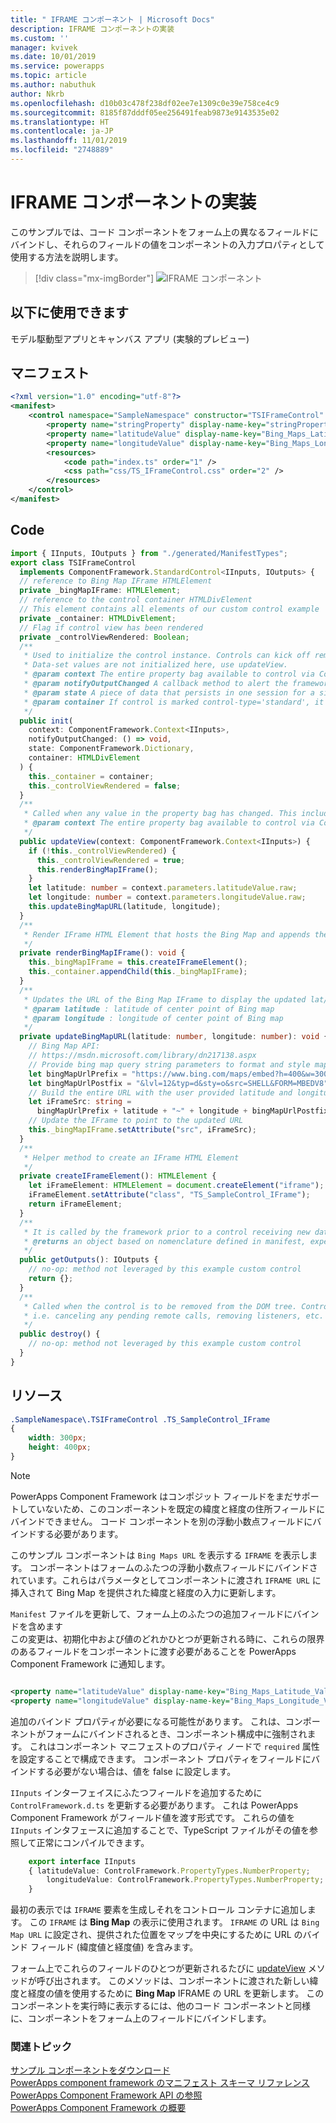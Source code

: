 ```yaml
---
title: " IFRAME コンポーネント | Microsoft Docs"
description: IFRAME コンポーネントの実装
ms.custom: ''
manager: kvivek
ms.date: 10/01/2019
ms.service: powerapps
ms.topic: article
ms.author: nabuthuk
author: Nkrb
ms.openlocfilehash: d10b03c478f238df02ee7e1309c0e39e758ce4c9
ms.sourcegitcommit: 8185f87dddf05ee256491feab9873e9143535e02
ms.translationtype: HT
ms.contentlocale: ja-JP
ms.lasthandoff: 11/01/2019
ms.locfileid: "2748889"
---
```

# <a name="implementing-a-iframe-component"></a>IFRAME コンポーネントの実装

このサンプルでは、コード コンポーネントをフォーム上の異なるフィールドにバインドし、それらのフィールドの値をコンポーネントの入力プロパティとして使用する方法を説明します。  

> [!div class="mx-imgBorder"]
> ![IFRAME コンポーネント](../media/iframe-control.png "IFRAME コンポーネント")

## <a name="available-for"></a>以下に使用できます 

モデル駆動型アプリとキャンバス アプリ (実験的プレビュー) 

## <a name="manifest"></a>マニフェスト

```XML
<?xml version="1.0" encoding="utf-8"?>
<manifest>
    <control namespace="SampleNamespace" constructor="TSIFrameControl" version="1.0.0" display-name-key="TS_IFrameControl_Display_Key" description-key="TS_IFrameControl_Desc_Key" control-type="standard">
        <property name="stringProperty" display-name-key="stringProperty_Display_Key" description-key="stringProperty_Desc_Key" of-type="SingleLine.Text" usage="bound" required="true" />
        <property name="latitudeValue" display-name-key="Bing_Maps_Latitude_Value" description-key="latitude" of-type="FP" usage="bound" required="true" />
        <property name="longitudeValue" display-name-key="Bing_Maps_Longitude_Value" description-key="longitude" of-type="FP" usage="bound" required="true" />
        <resources>
            <code path="index.ts" order="1" />
            <css path="css/TS_IFrameControl.css" order="2" />
        </resources>
    </control>
</manifest>
```

## <a name="code"></a>Code

```TypeScript
import { IInputs, IOutputs } from "./generated/ManifestTypes";
export class TSIFrameControl
  implements ComponentFramework.StandardControl<IInputs, IOutputs> {
  // reference to Bing Map IFrame HTMLElement
  private _bingMapIFrame: HTMLElement;
  // reference to the control container HTMLDivElement
  // This element contains all elements of our custom control example
  private _container: HTMLDivElement;
  // Flag if control view has been rendered
  private _controlViewRendered: Boolean;
  /**
   * Used to initialize the control instance. Controls can kick off remote server calls and other initialization actions here.
   * Data-set values are not initialized here, use updateView.
   * @param context The entire property bag available to control via Context Object; It contains values as set up by the customizer mapped to property names defined in the manifest, as well as utility functions.
   * @param notifyOutputChanged A callback method to alert the framework that the control has new outputs ready to be retrieved asynchronously.
   * @param state A piece of data that persists in one session for a single user. Can be set at any point in a controls life cycle by calling 'setControlState' in the Mode interface.
   * @param container If control is marked control-type='standard', it receives an empty div element within which it can render its content.
   */
  public init(
    context: ComponentFramework.Context<IInputs>,
    notifyOutputChanged: () => void,
    state: ComponentFramework.Dictionary,
    container: HTMLDivElement
  ) {
    this._container = container;
    this._controlViewRendered = false;
  }
  /**
   * Called when any value in the property bag has changed. This includes field values, data-sets, global values such as container height and width, offline status, control metadata values such as label, visible, etc.
   * @param context The entire property bag available to control via Context Object; It contains values as set up by the customizer mapped to names defined in the manifest, as well as utility functions
   */
  public updateView(context: ComponentFramework.Context<IInputs>) {
    if (!this._controlViewRendered) {
      this._controlViewRendered = true;
      this.renderBingMapIFrame();
    }
    let latitude: number = context.parameters.latitudeValue.raw;
    let longitude: number = context.parameters.longitudeValue.raw;
    this.updateBingMapURL(latitude, longitude);
  }
  /**
   * Render IFrame HTML Element that hosts the Bing Map and appends the IFrame to the control container
   */
  private renderBingMapIFrame(): void {
    this._bingMapIFrame = this.createIFrameElement();
    this._container.appendChild(this._bingMapIFrame);
  }
  /**
   * Updates the URL of the Bing Map IFrame to display the updated lat/long coordinates
   * @param latitude : latitude of center point of Bing map
   * @param longitude : longitude of center point of Bing map
   */
  private updateBingMapURL(latitude: number, longitude: number): void {
    // Bing Map API:
    // https://msdn.microsoft.com/library/dn217138.aspx
    // Provide bing map query string parameters to format and style map view
    let bingMapUrlPrefix = "https://www.bing.com/maps/embed?h=400&w=300&cp=";
    let bingMapUrlPostfix = "&lvl=12&typ=d&sty=o&src=SHELL&FORM=MBEDV8";
    // Build the entire URL with the user provided latitude and longitude
    let iFrameSrc: string =
      bingMapUrlPrefix + latitude + "~" + longitude + bingMapUrlPostfix;
    // Update the IFrame to point to the updated URL
    this._bingMapIFrame.setAttribute("src", iFrameSrc);
  }
  /**
   * Helper method to create an IFrame HTML Element
   */
  private createIFrameElement(): HTMLElement {
    let iFrameElement: HTMLElement = document.createElement("iframe");
    iFrameElement.setAttribute("class", "TS_SampleControl_IFrame");
    return iFrameElement;
  }
  /**
   * It is called by the framework prior to a control receiving new data.
   * @returns an object based on nomenclature defined in manifest, expecting object[s] for property marked as “bound” or “output”
   */
  public getOutputs(): IOutputs {
    // no-op: method not leveraged by this example custom control
    return {};
  }
  /**
   * Called when the control is to be removed from the DOM tree. Controls should use this call for cleanup.
   * i.e. canceling any pending remote calls, removing listeners, etc.
   */
  public destroy() {
    // no-op: method not leveraged by this example custom control
  }
}
```

## <a name="resources"></a>リソース

```css
.SampleNamespace\.TSIFrameControl .TS_SampleControl_IFrame
{
    width: 300px;
    height: 400px;
}
```

> [!NOTE]
> PowerApps Component Framework はコンポジット フィールドをまだサポートしていないため、このコンポーネントを既定の緯度と経度の住所フィールドにバインドできません。 コード コンポーネントを別の浮動小数点フィールドにバインドする必要があります。

このサンプル コンポーネントは `Bing Maps URL` を表示する `IFRAME` を表示します。 コンポーネントはフォームのふたつの浮動小数点フィールドにバインドされています。これらはパラメータとしてコンポーネントに渡され `IFRAME URL` に挿入されて Bing Map を提供された緯度と経度の入力に更新します。  

`Manifest` ファイルを更新して、フォーム上のふたつの追加フィールドにバインドを含めます  
この変更は、初期化中および値のどれかひとつが更新される時に、これらの限界のあるフィールドをコンポーネントに渡す必要があることを PowerApps Component Framework に通知します。
  
```xml

<property name="latitudeValue" display-name-key="Bing_Maps_Latitude_Value" description-key="latitude" of-type="FP" usage="bound" required="true" />  
<property name="longitudeValue" display-name-key="Bing_Maps_Longitude_Value" description-key="longitude" of-type="FP" usage="bound" required="true" />  
```

追加のバインド プロパティが必要になる可能性があります。 これは、コンポーネントがフォームにバインドされるとき、コンポーネント構成中に強制されます。 これはコンポーネント マニフェストのプロパティ ノードで `required` 属性を設定することで構成できます。 コンポーネント プロパティをフィールドにバインドする必要がない場合は、値を false に設定します。 
 
`IInputs` インターフェイスにふたつフィールドを追加するために `ControlFramework.d.ts` を更新する必要があります。 これは PowerApps Component Framework がフィールド値を渡す形式です。 これらの値を `IInputs` インタフェースに追加することで、TypeScript ファイルがその値を参照して正常にコンパイルできます。  

```TypeScript
    export interface IInputs 
    { latitudeValue: ControlFramework.PropertyTypes.NumberProperty;  
        longitudeValue: ControlFramework.PropertyTypes.NumberProperty;  
    }  
 ```

最初の表示では `IFRAME` 要素を生成しそれをコントロール コンテナに追加します。 この `IFRAME` は **Bing Map** の表示に使用されます。 `IFRAME` の URL は `Bing Map URL` に設定され、提供された位置をマップを中央にするために URL のバインド フィールド (緯度値と経度値) を含みます。 

フォーム上でこれらのフィールドのひとつが更新されるたびに [updateView](../reference/control/updateview.md) メソッドが呼び出されます。 このメソッドは、コンポーネントに渡された新しい緯度と経度の値を使用するために **Bing Map** IFRAME の URL を更新します。 このコンポーネントを実行時に表示するには、他のコード コンポーネントと同様に、コンポーネントをフォーム上のフィールドにバインドします。

### <a name="related-topics"></a>関連トピック

[サンプル コンポーネントをダウンロード](https://go.microsoft.com/fwlink/?linkid=2088525)<br/>
[PowerApps component framework のマニフェスト スキーマ リファレンス](../manifest-schema-reference/index.md)<br />
[PowerApps Component Framework API の参照](../reference/index.md)<br />
[PowerApps Component Framework の概要](../overview.md)
